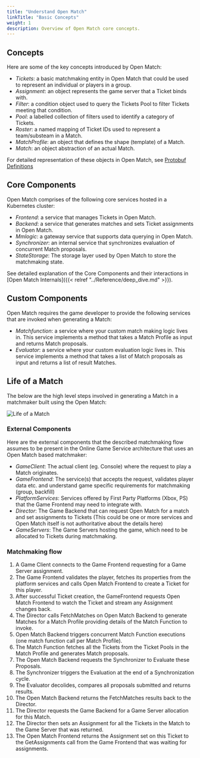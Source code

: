 ```yaml
---
title: "Understand Open Match"
linkTitle: "Basic Concepts"
weight: 1
description: Overview of Open Match core concepts.
---
```


## Concepts

Here are some of the key concepts introduced by Open Match:

- _Tickets_: a basic matchmaking entity in Open Match that could be used to represent an individual or players in a group.
- _Assignment_: an object represents the game server that a Ticket binds with.
- _Filter_: a condition object used to query the Tickets Pool to filter Tickets meeting that condition.
- _Pool_: a labelled collection of filters used to identify a category of Tickets.
- _Roster_: a named mapping of Ticket IDs used to represent a team/substeam in a Match.
- _MatchProfile_: an object that defines the shape (template) of a Match.
- _Match_: an object abstraction of an actual Match.

For detailed representation of these objects in Open Match, see [Protobuf Definitions](https://github.com/googleforgames/open-match/blob/master/api/messages.proto)

## Core Components

Open Match comprises of the following core services hosted in a Kubernetes cluster:

- _Frontend_: a service that manages Tickets in Open Match.
- _Backend_: a service that generates matches and sets Ticket assignments in Open Match.
- _Mmlogic_: a gateway service that supports data querying in Open Match.
- _Synchronizer_: an internal service that synchronizes evaluation of concurrent Match proposals.
- _StateStorage_: The storage layer used by Open Match to store the matchmaking state.

See detailed explanation of the Core Components and their interactions in [Open Match Internals]({{< relref "../Reference/deep_dive.md" >}}).

## Custom Components

Open Match requires the game developer to provide the following services that are invoked when generating a Match:

- _Matchfunction_: a service where your custom match making logic lives in. This service implements a method that takes a Match Profile as input and returns Match proposals.
- _Evaluator_: a service where your custom evaluation logic lives in. This service implements a method that takes a list of Match proposals as input and returns a list of result Matches.

## Life of a Match

The below are the high level steps involved in generating a Match in a matchmaker built using the Open Match:

![Life of a Match](../../../images/lifeofamatch.jpeg)

### External Components

Here are the external components that the described matchmaking flow assumes to be present in the Online Game Service architecture that uses an Open Match based matchmaker:

- _GameClient_: The actual client (eg. Console) where the request to play a Match originates.
- _GameFrontend_: The service(s) that accepts the request, validates player data etc. and understand game specific requirements for matchmaking (group, backfill)
- _PlatformServices_: Services offered by First Party Platforms (Xbox, PS) that the Game Frontend may need to integrate with.
- _Director_: The Game Backend that can request Open Match for a match and set assignments to Tickets (This could be one or more services and Open Match itself is not authoritative about the details here)
- _GameServers_: The Game Servers hosting the game, which need to be allocated to Tickets during matchmaking.

### Matchmaking flow

1. A Game Client connects to the Game Frontend requesting for a Game Server assignment.
2. The Game Frontend validates the player, fetches its properties from the platform services and calls Open Match Frontend to create a Ticket for this player.
3. After successful Ticket creation, the GameFrontend requests Open Match Frontend to watch the Ticket and stream any Assignment changes back.
4. The Director calls FetchMatches on Open Match Backend to generate Matches for a Match Profile providing details of the Match Function to invoke.
5. Open Match Backend triggers concurrent Match Function executions (one match function call per Match Profile).
6. The Match Function fetches all the Tickets from the Ticket Pools in the Match Profile and generates Match proposals.
7. The Open Match Backend requests the Synchronizer to Evaluate these Proposals.
8. The Synchronizer triggers the Evaluation at the end of a Synchronization cycle.
9. The Evaluator decolides, compares all proposals submitted and returns results.
10. The Open Match Backend returns the FetchMatches results back to the Director.
11. The Director requests the Game Backend for a Game Server allocation for this Match.
12. The Director then sets an Assignment for all the Tickets in the Match to the Game Server that was returned.
13. The Open Match Frontend returns the Assignment set on this Ticket to the GetAssignments call from the Game Frontend that was waiting for assignments.
